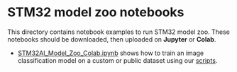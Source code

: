 # STM32 model zoo notebooks

This directory contains notebook examples to run STM32 model zoo. These notebooks should be downloaded, then uploaded on **Jupyter** or **Colab**.

* [STM32AI_Model_Zoo_Colab.ipynb](./STM32AI_Model_Zoo_Colab.ipynb) shows how to train an image classification model on a custom or public dataset using our [scripts](../../image_classification/scripts/training/README.md).